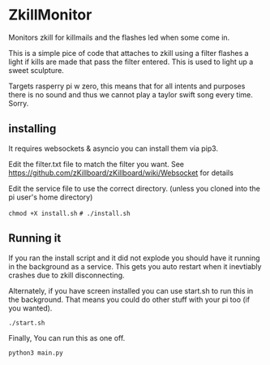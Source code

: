 # ZkillMonitor
Monitors zkill for killmails and the flashes led when some come in.

This is a simple pice of code that attaches to zkill using a filter flashes a light if kills are made that pass the filter entered. This is used to light up a sweet sculpture.

Targets rasperry pi w zero, this means that for all intents and purposes there is no sound and thus we cannot play a taylor swift song every time. Sorry.

## installing

 

 It requires websockets & asyncio you can install them via pip3.

 Edit the filter.txt file to match the filter you want.  See https://github.com/zKillboard/zKillboard/wiki/Websocket for details

 Edit the service file to use the correct directory. (unless you cloned into the pi user's home directory)

 `chmod +X install.sh`
 `# ./install.sh`


## Running it

If you ran the install script and it did not explode you should have it running in the background as a service. This gets you auto restart when it inevtiably crashes due to zkill disconnecting.

Alternately, if you have screen installed you can use start.sh to run this in the background. That means you could do other stuff with your pi too (if you wanted). 

`./start.sh`

Finally, You can run this as one off.

 `python3 main.py`

